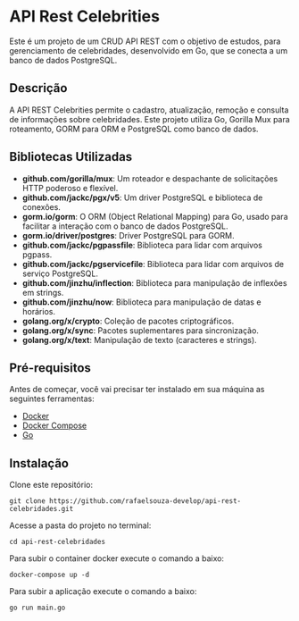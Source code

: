 # API Rest Celebrities

Este é um projeto de um CRUD API REST com o objetivo de estudos, para gerenciamento de celebridades, desenvolvido em Go, que se conecta a um banco de dados PostgreSQL.

## Descrição

A API REST Celebrities permite o cadastro, atualização, remoção e consulta de informações sobre celebridades. Este projeto utiliza Go, Gorilla Mux para roteamento, GORM para ORM e PostgreSQL como banco de dados.

## Bibliotecas Utilizadas

- **github.com/gorilla/mux**: Um roteador e despachante de solicitações HTTP poderoso e flexível.
- **github.com/jackc/pgx/v5**: Um driver PostgreSQL e biblioteca de conexões.
- **gorm.io/gorm**: O ORM (Object Relational Mapping) para Go, usado para facilitar a interação com o banco de dados PostgreSQL.
- **gorm.io/driver/postgres**: Driver PostgreSQL para GORM.
- **github.com/jackc/pgpassfile**: Biblioteca para lidar com arquivos pgpass.
- **github.com/jackc/pgservicefile**: Biblioteca para lidar com arquivos de serviço PostgreSQL.
- **github.com/jinzhu/inflection**: Biblioteca para manipulação de inflexões em strings.
- **github.com/jinzhu/now**: Biblioteca para manipulação de datas e horários.
- **golang.org/x/crypto**: Coleção de pacotes criptográficos.
- **golang.org/x/sync**: Pacotes suplementares para sincronização.
- **golang.org/x/text**: Manipulação de texto (caracteres e strings).

## Pré-requisitos

Antes de começar, você vai precisar ter instalado em sua máquina as seguintes ferramentas:
- [Docker](https://www.docker.com/get-started)
- [Docker Compose](https://docs.docker.com/compose/install/)
- [Go](https://golang.org/doc/install)

## Instalação

Clone este repositório:

```
git clone https://github.com/rafaelsouza-develop/api-rest-celebridades.git
```
Acesse a pasta do projeto no terminal:

```
cd api-rest-celebridades
```
Para subir o container docker execute o comando a baixo:

```
docker-compose up -d
```

Para subir a aplicação execute o comando a baixo:

```
go run main.go
```
